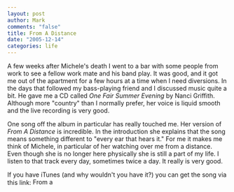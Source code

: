 ```yaml
--- 
layout: post
author: Mark
comments: "false"
title: From A Distance
date: "2005-12-14"
categories: life
---
```

A few weeks after Michele's death I went to a bar with some people from work to see a fellow work mate and his band play. It was good, and it got me out of  the apartment for a few hours at a time when I need diversions. In the days that followed my bass-playing friend and I discussed music quite a bit. He gave me a CD called <em>One Fair Summer Evening</em> by Nanci Griffith. Although more "country" than I normally prefer, her voice is liquid smooth and the live recording is very good.

One song off the album in particular has really touched me. Her version of <em>From A Distance</em> is incredible. In the introduction she explains that the song means something different to "every ear that hears it." For me it makes me think of Michele, in particular of her watching over me from a distance. Even though she is no longer here physically she is still a part of my life. I listen to that track every day, sometimes twice a day. It really is very good.

If you have iTunes (and why wouldn't you have it?) you can get the song via this link:
<a href="http://phobos.apple.com/WebObjects/MZStore.woa/wa/viewAlbum?selectedItemId=250249&amp;playListId=250255&amp;s=143441">
<img src="http://ax.phobos.apple.com.edgesuite.net/images/badgeitunes61x15dark.gif" alt="From a Distance" height="15" width="61" />
</a>
